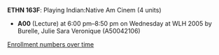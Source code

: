 **ETHN 163F**: Playing Indian:Native Am Cinem (4 units)

- **A00** (Lecture) at 6:00 pm–8:50 pm on Wednesday at WLH 2005 by Burelle, Julie Sara Veronique (A50042106)

[Enrollment numbers over time](./ETHN163F.tsv)

